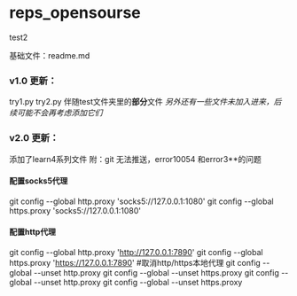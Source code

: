 # reps_opensourse
test2

基础文件：readme.md

### v1.0 更新：
try1.py
try2.py
伴随test文件夹里的**部分**文件
*另外还有一些文件未加入进来，后续可能不会再考虑添加它们*

### v2.0 更新：
添加了learn4系列文件
附：git 无法推送，error10054 和error3**的问题
#### 配置socks5代理
git config --global http.proxy 'socks5://127.0.0.1:1080'
git config --global https.proxy 'socks5://127.0.0.1:1080'
#### 配置http代理
git config --global http.proxy 'http://127.0.0.1:7890'
git config --global https.proxy 'https://127.0.0.1:7890'
#取消http/https本地代理
git config --global --unset http.proxy
git config --global --unset https.proxy
git config --global --unset http.proxy
git config --global --unset https.proxy

